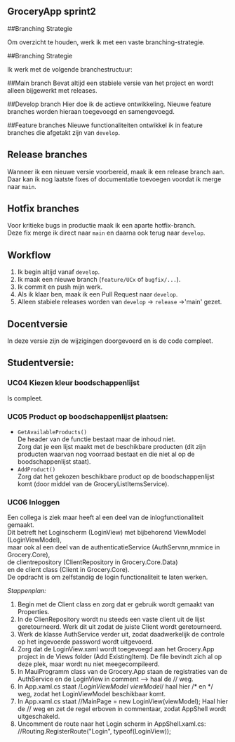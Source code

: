 ## GroceryApp sprint2 

##Branching Strategie

Om overzicht te houden, werk ik met een vaste branching-strategie.

##Branching Strategie

Ik werk met de volgende branchestructuur:

##Main branch 
  Bevat altijd een stabiele versie van het project en wordt alleen bijgewerkt met releases.  

##Develop branch 
Hier doe ik de actieve ontwikkeling. Nieuwe feature branches worden hieraan toegevoegd en samengevoegd.  

##Feature branches 
Nieuwe functionaliteiten ontwikkel ik in feature branches die afgetakt zijn van `develop`.  

## Release branches
Wanneer ik een nieuwe versie voorbereid, maak ik een release branch aan.  
Daar kan ik nog laatste fixes of documentatie toevoegen voordat ik merge naar `main`.  

## Hotfix branches
Voor kritieke bugs in productie maak ik een aparte hotfix-branch.  
Deze fix merge ik direct naar `main` en daarna ook terug naar `develop`.  

## Workflow
1. Ik begin altijd vanaf `develop`.  
2. Ik maak een nieuwe branch (`feature/UCx` of `bugfix/...`).  
3. Ik commit en push mijn werk.  
4. Als ik klaar ben, maak ik een Pull Request naar `develop`.  
5. Alleen stabiele releases worden van `develop` → `release` →'main' gezet.  
  

## Docentversie  
In deze versie zijn de wijzigingen doorgevoerd en is de code compleet.  

## Studentversie:  
### UC04 Kiezen kleur boodschappenlijst  
Is compleet.

### UC05 Product op boodschappenlijst plaatsen:   
- `GetAvailableProducts()`  
	De header van de functie bestaat maar de inhoud niet.  
	Zorg dat je een lijst maakt met de beschikbare producten (dit zijn producten waarvan nog voorraad bestaat en die niet al op de boodschappenlijst staat).  
- `AddProduct()`   
	Zorg dat het gekozen beschikbare product op de boodschappenlijst komt (door middel van de GroceryListItemsService).  

### UC06 Inloggen  
Een collega is ziek maar heeft al een deel van de inlogfunctionaliteit gemaakt.  
Dit betreft het Loginscherm (LoginView) met bijbehorend ViewModel (LoginViewModel),  
maar ook al een deel van de authenticatieService (AuthServnn,mnmice in Grocery.Core),  
de clientrepository (ClientRepository in Grocery.Core.Data)  
en de client class (Client in Grocery.Core).  
De opdracht is om zelfstandig de login functionaliteit te laten werken.  

*Stappenplan:*  
1. Begin met de Client class en zorg dat er gebruik wordt gemaakt van Properties.  
2. In de ClienRepository wordt nu steeds een vaste client uit de lijst geretourneerd. Werk dit uit zodat de juiste Client wordt geretourneerd.  
3. Werk de klasse AuthService verder uit, zodat daadwerkelijk de controle op het ingevoerde password wordt uitgevoerd.
4. Zorg dat de LoginView.xaml wordt toegevoegd aan het Grocery.App project in de Views folder (Add ExistingItem). De file bevindt zich al op deze plek, maar wordt nu niet meegecompileerd.  
5. In MauiProgramm class van de Grocery.App staan de registraties van de AuthService en de LoginView in comment --> haal de // weg.  
6. In App.xaml.cs staat /*LoginViewModel viewModel*/ haal hier /* en */ weg, zodat het LoginViewModel beschikbaar komt.  
7. In App.xaml.cs staat //MainPage = new LoginView(viewModel); Haal hier de // weg en zet de regel erboven in commentaar, zodat AppShell wordt uitgeschakeld.  
8. Uncomment de route naar het Login scherm in AppShell.xaml.cs: //Routing.RegisterRoute("Login", typeof(LoginView)); 
 
